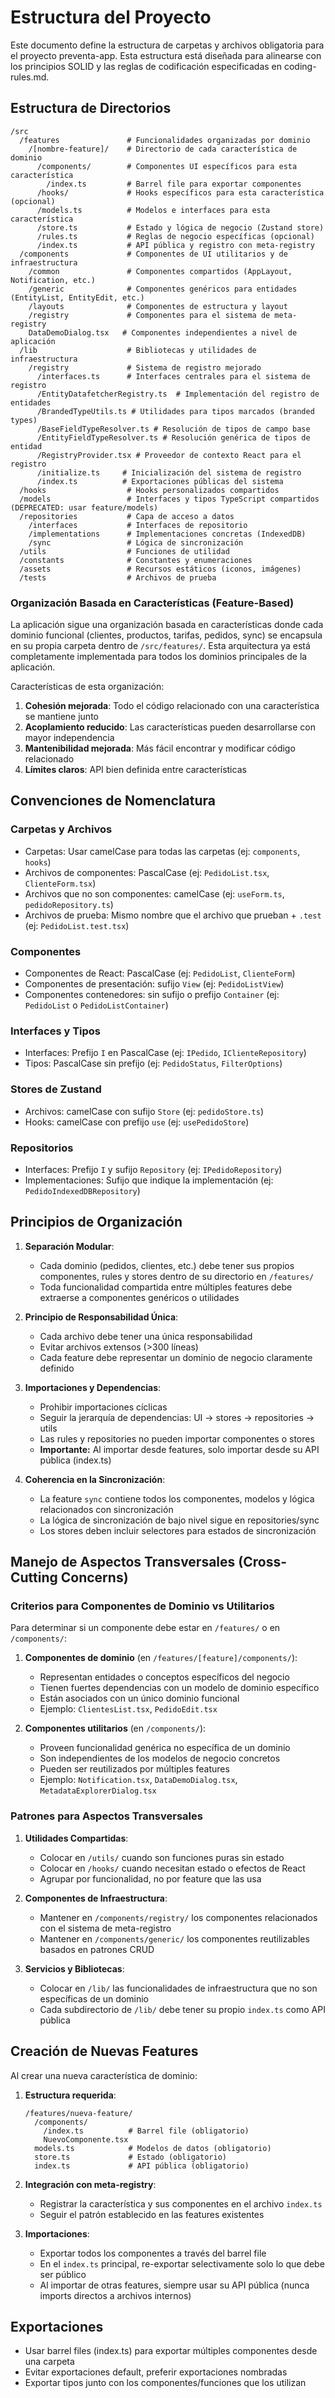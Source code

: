 # Estructura del Proyecto

Este documento define la estructura de carpetas y archivos obligatoria para el proyecto preventa-app. Esta estructura está diseñada para alinearse con los principios SOLID y las reglas de codificación especificadas en coding-rules.md.

## Estructura de Directorios

```
/src
  /features               # Funcionalidades organizadas por dominio
    /[nombre-feature]/    # Directorio de cada característica de dominio
      /components/        # Componentes UI específicos para esta característica
        /index.ts         # Barrel file para exportar componentes
      /hooks/             # Hooks específicos para esta característica (opcional)
      /models.ts          # Modelos e interfaces para esta característica
      /store.ts           # Estado y lógica de negocio (Zustand store)
      /rules.ts           # Reglas de negocio específicas (opcional)
      /index.ts           # API pública y registro con meta-registry
  /components             # Componentes de UI utilitarios y de infraestructura
    /common               # Componentes compartidos (AppLayout, Notification, etc.)
    /generic              # Componentes genéricos para entidades (EntityList, EntityEdit, etc.)
    /layouts              # Componentes de estructura y layout
    /registry             # Componentes para el sistema de meta-registry
    DataDemoDialog.tsx   # Componentes independientes a nivel de aplicación
  /lib                    # Bibliotecas y utilidades de infraestructura
    /registry             # Sistema de registro mejorado
      /interfaces.ts      # Interfaces centrales para el sistema de registro
      /EntityDatafetcherRegistry.ts  # Implementación del registro de entidades
      /BrandedTypeUtils.ts # Utilidades para tipos marcados (branded types)
      /BaseFieldTypeResolver.ts # Resolución de tipos de campo base
      /EntityFieldTypeResolver.ts # Resolución genérica de tipos de entidad
      /RegistryProvider.tsx # Proveedor de contexto React para el registro
      /initialize.ts     # Inicialización del sistema de registro
      /index.ts          # Exportaciones públicas del sistema
  /hooks                  # Hooks personalizados compartidos
  /models                 # Interfaces y tipos TypeScript compartidos (DEPRECATED: usar feature/models)
  /repositories           # Capa de acceso a datos
    /interfaces           # Interfaces de repositorio
    /implementations      # Implementaciones concretas (IndexedDB)
    /sync                 # Lógica de sincronización
  /utils                  # Funciones de utilidad
  /constants              # Constantes y enumeraciones
  /assets                 # Recursos estáticos (iconos, imágenes)
  /tests                  # Archivos de prueba
```

### Organización Basada en Características (Feature-Based)

La aplicación sigue una organización basada en características donde cada dominio funcional (clientes, productos, tarifas, pedidos, sync) se encapsula en su propia carpeta dentro de `/src/features/`. Esta arquitectura ya está completamente implementada para todos los dominios principales de la aplicación.

Características de esta organización:

1. **Cohesión mejorada**: Todo el código relacionado con una característica se mantiene junto
2. **Acoplamiento reducido**: Las características pueden desarrollarse con mayor independencia
3. **Mantenibilidad mejorada**: Más fácil encontrar y modificar código relacionado
4. **Límites claros**: API bien definida entre características

## Convenciones de Nomenclatura

### Carpetas y Archivos
- Carpetas: Usar camelCase para todas las carpetas (ej: `components`, `hooks`)
- Archivos de componentes: PascalCase (ej: `PedidoList.tsx`, `ClienteForm.tsx`)
- Archivos que no son componentes: camelCase (ej: `useForm.ts`, `pedidoRepository.ts`)
- Archivos de prueba: Mismo nombre que el archivo que prueban + `.test` (ej: `PedidoList.test.tsx`)

### Componentes
- Componentes de React: PascalCase (ej: `PedidoList`, `ClienteForm`)
- Componentes de presentación: sufijo `View` (ej: `PedidoListView`)
- Componentes contenedores: sin sufijo o prefijo `Container` (ej: `PedidoList` o `PedidoListContainer`)

### Interfaces y Tipos
- Interfaces: Prefijo `I` en PascalCase (ej: `IPedido`, `IClienteRepository`)
- Tipos: PascalCase sin prefijo (ej: `PedidoStatus`, `FilterOptions`)

### Stores de Zustand
- Archivos: camelCase con sufijo `Store` (ej: `pedidoStore.ts`)
- Hooks: camelCase con prefijo `use` (ej: `usePedidoStore`)

### Repositorios
- Interfaces: Prefijo `I` y sufijo `Repository` (ej: `IPedidoRepository`)
- Implementaciones: Sufijo que indique la implementación (ej: `PedidoIndexedDBRepository`)

## Principios de Organización

1. **Separación Modular**: 
   - Cada dominio (pedidos, clientes, etc.) debe tener sus propios componentes, rules y stores dentro de su directorio en `/features/`
   - Toda funcionalidad compartida entre múltiples features debe extraerse a componentes genéricos o utilidades

2. **Principio de Responsabilidad Única**: 
   - Cada archivo debe tener una única responsabilidad
   - Evitar archivos extensos (>300 líneas)
   - Cada feature debe representar un dominio de negocio claramente definido

3. **Importaciones y Dependencias**:
   - Prohibir importaciones cíclicas
   - Seguir la jerarquía de dependencias: UI → stores → repositories → utils
   - Las rules y repositories no pueden importar componentes o stores
   - **Importante:** Al importar desde features, solo importar desde su API pública (index.ts)

4. **Coherencia en la Sincronización**:
   - La feature `sync` contiene todos los componentes, modelos y lógica relacionados con sincronización
   - La lógica de sincronización de bajo nivel sigue en repositories/sync
   - Los stores deben incluir selectores para estados de sincronización

## Manejo de Aspectos Transversales (Cross-Cutting Concerns)

### Criterios para Componentes de Dominio vs Utilitarios

Para determinar si un componente debe estar en `/features/` o en `/components/`:

1. **Componentes de dominio** (en `/features/[feature]/components/`):
   - Representan entidades o conceptos específicos del negocio
   - Tienen fuertes dependencias con un modelo de dominio específico
   - Están asociados con un único dominio funcional
   - Ejemplo: `ClientesList.tsx`, `PedidoEdit.tsx`

2. **Componentes utilitarios** (en `/components/`):
   - Proveen funcionalidad genérica no específica de un dominio
   - Son independientes de los modelos de negocio concretos
   - Pueden ser reutilizados por múltiples features
   - Ejemplo: `Notification.tsx`, `DataDemoDialog.tsx`, `MetadataExplorerDialog.tsx`

### Patrones para Aspectos Transversales

1. **Utilidades Compartidas**:
   - Colocar en `/utils/` cuando son funciones puras sin estado
   - Colocar en `/hooks/` cuando necesitan estado o efectos de React
   - Agrupar por funcionalidad, no por feature que las usa

2. **Componentes de Infraestructura**:
   - Mantener en `/components/registry/` los componentes relacionados con el sistema de meta-registro
   - Mantener en `/components/generic/` los componentes reutilizables basados en patrones CRUD

3. **Servicios y Bibliotecas**:
   - Colocar en `/lib/` las funcionalidades de infraestructura que no son específicas de un dominio
   - Cada subdirectorio de `/lib/` debe tener su propio `index.ts` como API pública

## Creación de Nuevas Features

Al crear una nueva característica de dominio:

1. **Estructura requerida**:
   ```
   /features/nueva-feature/
     /components/
       /index.ts          # Barrel file (obligatorio)
       NuevoComponente.tsx
     models.ts            # Modelos de datos (obligatorio)
     store.ts             # Estado (obligatorio)
     index.ts             # API pública (obligatorio)
   ```

2. **Integración con meta-registry**:
   - Registrar la característica y sus componentes en el archivo `index.ts`
   - Seguir el patrón establecido en las features existentes

3. **Importaciones**:
   - Exportar todos los componentes a través del barrel file
   - En el `index.ts` principal, re-exportar selectivamente solo lo que debe ser público
   - Al importar de otras features, siempre usar su API pública (nunca imports directos a archivos internos)

## Exportaciones

- Usar barrel files (index.ts) para exportar múltiples componentes desde una carpeta
- Evitar exportaciones default, preferir exportaciones nombradas
- Exportar tipos junto con los componentes/funciones que los utilizan